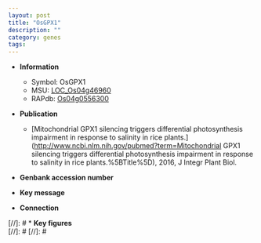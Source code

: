 ```yaml
---
layout: post
title: "OsGPX1"
description: ""
category: genes
tags: 
---
```


* **Information**  
    + Symbol: OsGPX1  
    + MSU: [LOC_Os04g46960](http://rice.plantbiology.msu.edu/cgi-bin/ORF_infopage.cgi?orf=LOC_Os04g46960)  
    + RAPdb: [Os04g0556300](http://rapdb.dna.affrc.go.jp/viewer/gbrowse_details/irgsp1?name=Os04g0556300)  

* **Publication**  
    + [Mitochondrial GPX1 silencing triggers differential photosynthesis impairment in response to salinity in rice plants.](http://www.ncbi.nlm.nih.gov/pubmed?term=Mitochondrial GPX1 silencing triggers differential photosynthesis impairment in response to salinity in rice plants.%5BTitle%5D), 2016, J Integr Plant Biol.

* **Genbank accession number**  

* **Key message**  

* **Connection**  

[//]: # * **Key figures**  
[//]: # 
[//]: # 

